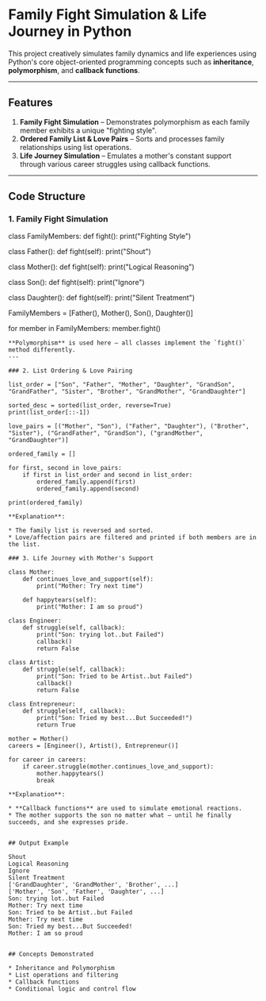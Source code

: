 
# Family Fight Simulation & Life Journey in Python

This project creatively simulates family dynamics and life experiences using Python's core object-oriented programming concepts such as 
**inheritance**, **polymorphism**, and **callback functions**.

---

## Features

1. **Family Fight Simulation** – Demonstrates polymorphism as each family member exhibits a unique "fighting style".
2. **Ordered Family List & Love Pairs** – Sorts and processes family relationships using list operations.
3. **Life Journey Simulation** – Emulates a mother's constant support through various career struggles using callback functions.

---

## Code Structure

### 1. Family Fight Simulation

class FamilyMembers:
    def fight():
        print("Fighting Style")

class Father():
    def fight(self):
        print("Shout")

class Mother():
    def fight(self):
        print("Logical Reasoning")

class Son():
    def fight(self):
        print("Ignore")

class Daughter():
    def fight(self):
        print("Silent Treatment")

FamilyMembers = [Father(), Mother(), Son(), Daughter()]

for member in FamilyMembers:
    member.fight()

````
**Polymorphism** is used here — all classes implement the `fight()` method differently.
---

### 2. List Ordering & Love Pairing

list_order = ["Son", "Father", "Mother", "Daughter", "GrandSon", "GrandFather", "Sister", "Brother", "GrandMother", "GrandDaughter"]

sorted_desc = sorted(list_order, reverse=True)
print(list_order[::-1])

love_pairs = [("Mother", "Son"), ("Father", "Daughter"), ("Brother", "Sister"), ("GrandFather", "GrandSon"), ("grandMother", "GrandDaughter")]

ordered_family = []

for first, second in love_pairs:
    if first in list_order and second in list_order:
        ordered_family.append(first)
        ordered_family.append(second)

print(ordered_family)

**Explanation**:

* The family list is reversed and sorted.
* Love/affection pairs are filtered and printed if both members are in the list.

### 3. Life Journey with Mother's Support

class Mother:
    def continues_love_and_support(self):
        print("Mother: Try next time")
    
    def happytears(self):
        print("Mother: I am so proud")

class Engineer:
    def struggle(self, callback):
        print("Son: trying lot..but Failed")
        callback()
        return False

class Artist:
    def struggle(self, callback):
        print("Son: Tried to be Artist..but Failed")
        callback()
        return False

class Entrepreneur:
    def struggle(self, callback):
        print("Son: Tried my best...But Succeeded!")
        return True

mother = Mother()
careers = [Engineer(), Artist(), Entrepreneur()]

for career in careers:
    if career.struggle(mother.continues_love_and_support):
        mother.happytears()
        break

**Explanation**:

* **Callback functions** are used to simulate emotional reactions.
* The mother supports the son no matter what — until he finally succeeds, and she expresses pride.


## Output Example

Shout
Logical Reasoning
Ignore
Silent Treatment
['GrandDaughter', 'GrandMother', 'Brother', ...]
['Mother', 'Son', 'Father', 'Daughter', ...]
Son: trying lot..but Failed
Mother: Try next time
Son: Tried to be Artist..but Failed
Mother: Try next time
Son: Tried my best...But Succeeded!
Mother: I am so proud


## Concepts Demonstrated

* Inheritance and Polymorphism
* List operations and filtering
* Callback functions
* Conditional logic and control flow
